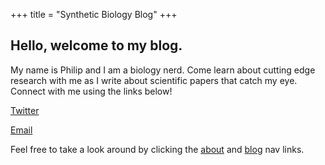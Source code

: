 +++
title = "Synthetic Biology Blog"
+++

## Hello, welcome to my blog.

My name is Philip and I am a biology nerd. Come learn about cutting edge research with me as I write about scientific papers that catch my eye. Connect with me using the links below!

[Twitter](https://www.twitter.com/philemmanuele)

[Email](mailto:pemmanue@ucsd.edu)

Feel free to take a look around by clicking the [about](/about/) and [blog](/blog/) nav links.
